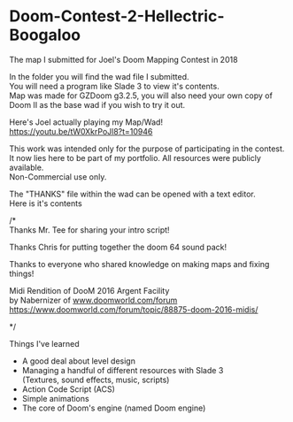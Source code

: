 # Doom-Contest-2-Hellectric-Boogaloo
The map I submitted for Joel's Doom Mapping Contest in 2018

In the folder you will find the wad file I submitted.  
You will need a program like Slade 3 to view it's contents.  
Map was made for GZDoom g3.2.5, you will also need your own copy of Doom II as the base wad if you wish to try it out.  

Here's Joel actually playing my Map/Wad!  
https://youtu.be/tW0XkrPoJl8?t=10946  

This work was intended only for the purpose of participating in the contest.  
It now lies here to be part of my portfolio.
All resources were publicly available.  
Non-Commercial use only.  

The "THANKS" file within the wad can be opened with a text editor.  
Here is it's contents  

/*  
Thanks Mr. Tee for sharing your intro script!

Thanks Chris for putting together the doom 64 sound pack!

Thanks to everyone who shared knowledge on making maps and fixing things!  

Midi Rendition of DooM 2016 Argent Facility  
by Nabernizer of www.doomworld.com/forum  
https://www.doomworld.com/forum/topic/88875-doom-2016-midis/

*/  

Things I've learned

- A good deal about level design
- Managing a handful of different resources with Slade 3  
  (Textures, sound effects, music, scripts)
- Action Code Script (ACS)
- Simple animations
- The core of Doom's engine (named Doom engine)
